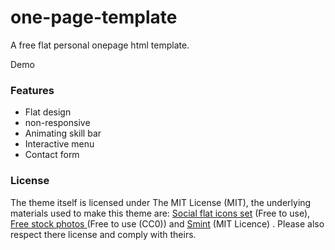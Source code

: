 # one-page-template
A free flat personal onepage html template.

Demo

<h3> Features</h3>

- Flat design<br>
- non-responsive<br>
- Animating skill bar<br>
- Interactive menu<br>
- Contact form

<h3>License</h3>

The theme itself is licensed under The MIT License (MIT), the underlying materials used to make this theme are: [Social flat icons set](https://dribbble.com/shots/2247532-Freebies-Social-flat-icons-set) (Free to use), [Free stock photos ](https://www.pexels.com/) (Free to use (CC0)) and [Smint](http://www.outyear.co.uk/smint/) (MIT Licence) . Please also respect there license and comply with theirs.
